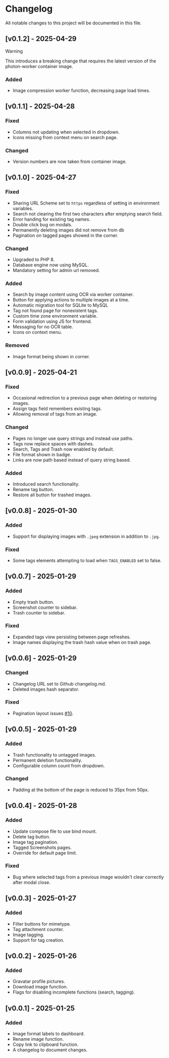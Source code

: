 # Changelog

All notable changes to this project will be documented in this file.

## [v0.1.2] - 2025-04-29

> [!WARNING]  
> This introduces a breaking change that requires the latest version of the photon-worker container image.

### Added
- Image compression worker function, decreasing page load times.

## [v0.1.1] - 2025-04-28

### Fixed
- Columns not updating when selected in dropdown.
- Icons missing from context menu on search page.

### Changed
- Version numbers are now taken from container image.

## [v0.1.0] - 2025-04-27

### Fixed
- Sharing URL Scheme set to `https` regardless of setting in environment variables.
- Search not clearing the first two characters after emptying search field.
- Error handing for existing tag names.
- Double click bug on modals.
- Permanently deleting images did not remove from db
- Pagination on tagged pages showed in the corner.

### Changed
- Upgraded to PHP 8.
- Database engine now using MySQL.
- Mandatory setting for admin url removed.

### Added
- Search by image content using OCR via worker container.
- Button for applying actions to multiple images at a time.
- Automatic migration tool for SQLite to MySQL
- Tag not found page for nonexistent tags.
- Custom time zone environment variable.
- Form validation using JS for frontend.
- Messaging for no OCR table.
- Icons on context menu.

### Removed
- Image format being shown in corner.

## [v0.0.9] - 2025-04-21

### Fixed
- Occasional redirection to a previous page when deleting or restoring images.
- Assign tags field remembers existing tags.
- Allowing removal of tags from an image.

### Changed
- Pages no longer use query strings and instead use paths.
- Tags now replace spaces with dashes.
- Search, Tags and Trash now enabled by default.
- File format shown in badge.
- Links are now path based instead of query string based.

### Added
- Introduced search functionality.
- Rename tag button.
- Restore all button for trashed images.

## [v0.0.8] - 2025-01-30

### Added
- Support for displaying images with `.jpeg` extension in addition to `.jpg`.

### Fixed
- Some tags elements attempting to load when `TAGS_ENABLED` set to false.

## [v0.0.7] - 2025-01-29

### Added
- Empty trash button.
- Screenshot counter to sidebar.
- Trash counter to sidebar.

### Fixed
- Expanded tags view persisting between page refreshes.
- Image names displaying the trash hash value when on trash page.

## [v0.0.6] - 2025-01-29

### Changed
- Changelog URL set to Github changelog.md.
- Deleted images hash separator.

### Fixed
- Pagination layout issues [#10](https://git.jrdn.dev/jordanwalster/photon-dashboard/issues/10).

## [v0.0.5] - 2025-01-29

### Added
- Trash functionality to untagged images.
- Permanent deletion functionality.
- Configurable column count from dropdown.

### Changed
- Padding at the bottom of the page is reduced to 35px from 50px.

## [v0.0.4] - 2025-01-28

### Added

- Update compose file to use bind mount.
- Delete tag button.
- Image tag pagination.
- Tagged Screenshots pages.
- Override for default page limit.

### Fixed

- Bug where selected tags from a previous image wouldn't clear correctly after modal close.

## [v0.0.3] - 2025-01-27

### Added

- Filter buttons for mimetype.
- Tag attachment counter.
- Image tagging.
- Support for tag creation.


## [v0.0.2] - 2025-01-26

### Added

- Gravatar profile pictures.
- Download image function.
- Flags for disabling incomplete functions (search, tagging).

## [v0.0.1] - 2025-01-25

### Added

- Image format labels to dashboard.
- Rename image function.
- Copy link to clipboard function.
- A changelog to document changes.
